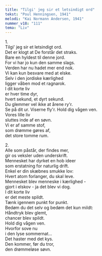 ```yaml
---
title: "Tilgi' jeg sir et letsindigt ord"
tekst: "Poul Henningsen, 1941"
melodi: "Kai Normann Andersen, 1941"
nummer_v18: "111"
tema: "Liv"
---
```


1\.\
Tilgi' jeg sir et letsindigt ord.\
Det er klogt at De forstår det straks.\
Bare en hyldest til denne jord.\
For vi har jo kun den samme slags.\
Verden har nu hadet mer end nok.\
Vi kan kun besvare med at elske.\
Selv i den jordiske kærlighed\
ligger våben mod et ragnarok.\
I dit korte liv\
er hver time dyr,\
hvert sekund, et dyrt sekund.\
Du glemmer vel ikke at årene ry'r.\
Se på dit ur. Viserne fly'r. Hold dig vågen ven.\
Vores lille liv\
sluttes inde af en søvn.\
Vi er af samme stof,\
som drømme gøres af,\
det store tomme rum.

2\.\
Alle som påstår, der findes mer,\
gir os veksler uden underskrift.\
Mennesket har dyrket en hob ideer\
som erstatning for naturlig drift.\
Enkel er din skæbnes smukke lov:\
Hvert atom forlanger, du skal leve.\
Mennesket blev menneske i kærlighed -\
gjort i elskov - ja det blev vi dog.\
I dit korte liv\
er det meste spildt.\
Tænk igennem punkt for punkt.\
Bedøm du det selv og bedøm det kun mildt:\
Håndtryk blev glemt,\
chancer blev spildt.\
Hold dig vågen ven.\
Hvorfor sove nu\
i den lyse sommernat...\
Det haster med det kys.\
Den kommer, før du tror,\
den drømmeløse søvn.